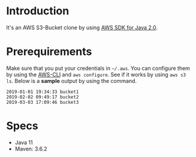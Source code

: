 # Introduction
It's an AWS S3-Bucket clone by using [AWS SDK for Java 2.0](https://docs.aws.amazon.com/sdk-for-java/v2/developer-guide/welcome.html).

# Prerequirements

Make sure that you put your credentials in `~/.aws`. 
You can configure them by using the [AWS-CLI](https://aws.amazon.com/cli/) and `aws configure`.
See if it works by using `aws s3 ls`. Below is a **sample** output by using the command.
```
2019-01-01 19:34:33 bucket1
2019-02-02 09:49:17 bucket2
2019-03-03 17:09:46 bucket3
```

# Specs

* Java 11
* Maven: 3.6.2
